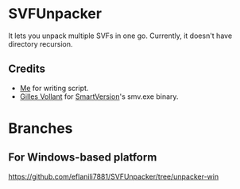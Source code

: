 # SVFUnpacker
It lets you unpack multiple SVFs in one go. Currently, it doesn't have directory recursion.

## Credits
- [Me](https://github.com/eflanili7881) for writing script.
- [Gilles Vollant](https://github.com/gvollant) for [SmartVersion](https://github.com/gvollant/smartversion)'s smv.exe binary.

# Branches
## For Windows-based platform
https://github.com/eflanili7881/SVFUnpacker/tree/unpacker-win
